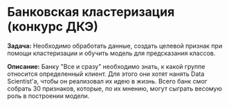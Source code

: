 # Банковская кластеризация (конкурс ДКЭ)

<b>Задача:</b> Необходимо обработать данные, создать целевой признак при помощи кластеризации и обучить модель для предсказания классов.

<b>Описание:</b> Банку "Все и сразу" необходимо знать, к какой группе относится определенный клиент. Для этого они хотят нанять Data Scientist'a, чтобы он реализовал их идею в жизнь. Всего банк смог собрать 30 признаков, которые, по их мнению, могут сыграть весомую роль в построении модели.